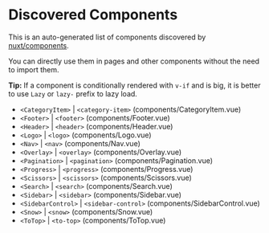 # Discovered Components

This is an auto-generated list of components discovered by [nuxt/components](https://github.com/nuxt/components).

You can directly use them in pages and other components without the need to import them.

**Tip:** If a component is conditionally rendered with `v-if` and is big, it is better to use `Lazy` or `lazy-` prefix to lazy load.

- `<CategoryItem>` | `<category-item>` (components/CategoryItem.vue)
- `<Footer>` | `<footer>` (components/Footer.vue)
- `<Header>` | `<header>` (components/Header.vue)
- `<Logo>` | `<logo>` (components/Logo.vue)
- `<Nav>` | `<nav>` (components/Nav.vue)
- `<Overlay>` | `<overlay>` (components/Overlay.vue)
- `<Pagination>` | `<pagination>` (components/Pagination.vue)
- `<Progress>` | `<progress>` (components/Progress.vue)
- `<Scissors>` | `<scissors>` (components/Scissors.vue)
- `<Search>` | `<search>` (components/Search.vue)
- `<Sidebar>` | `<sidebar>` (components/Sidebar.vue)
- `<SidebarControl>` | `<sidebar-control>` (components/SidebarControl.vue)
- `<Snow>` | `<snow>` (components/Snow.vue)
- `<ToTop>` | `<to-top>` (components/ToTop.vue)
